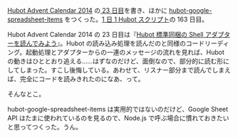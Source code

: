 [Hubot Advent Calendar 2014][hubot-adventar-2014] の[ 23 日目][hubot-adventar-2014-23]を書き、ほかに [hubot-google-spreadsheet-items][gh:bouzuya/hubot-google-spreadsheet-items] をつくった。[1 日 1 Hubot スクリプト][hubot-script-per-day]の 163 日目。

Hubot Advent Calendar 2014 の 23 日目は『[Hubot 標準同梱の Shell アダプターを読んでみよう][hubot-adventar-2014-23]』。Hubot の読み込み処理を読んだのと同様のコードリーディング。起動処理とアダプターからの一連のメッセージの流れを見れば、Hubot の動きはひととおり追える……はずなのだけど、面倒なので、部分的に読む形にしてしまった。すこし後悔している。あわせて、リスナー部分まで読んでしまえば、完全にコードを読みきれたのになあ、って。

そんなとこ。

hubot-google-spreadsheet-items は実用的ではないのだけど、Google Sheet API はたまに使われているのを見るので、Node.js で呼ぶ場合に慣れておきたいと思ってつくった。うん。

[hubot-adventar-2014]: http://www.adventar.org/calendars/384
[hubot-adventar-2014-23]: http://qiita.com/bouzuya/items/4a6bad68b4b02c17079e
[hubot-script-per-day]: http://blog.bouzuya.net/posts?tags=hubot-script-per-day
[gh:bouzuya/hubot-google-spreadsheet-items]: https://github.com/bouzuya/hubot-google-spreadsheet-items

